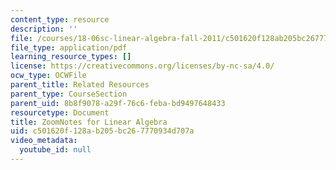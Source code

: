 ```yaml
---
content_type: resource
description: ''
file: /courses/18-06sc-linear-algebra-fall-2011/c501620f128ab205bc267770934d707a_MIT18_06SCF11_ZoomNotes.pdf
file_type: application/pdf
learning_resource_types: []
license: https://creativecommons.org/licenses/by-nc-sa/4.0/
ocw_type: OCWFile
parent_title: Related Resources
parent_type: CourseSection
parent_uid: 8b8f9078-a29f-76c6-feba-bd9497648433
resourcetype: Document
title: ZoomNotes for Linear Algebra
uid: c501620f-128a-b205-bc26-7770934d707a
video_metadata:
  youtube_id: null
---
```

